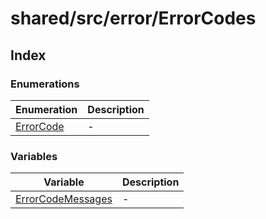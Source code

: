 # shared/src/error/ErrorCodes

## Index

### Enumerations

| Enumeration | Description |
| ------ | ------ |
| [ErrorCode](enumerations/error-code.md) | - |

### Variables

| Variable | Description |
| ------ | ------ |
| [ErrorCodeMessages](variables/error-code-messages.md) | - |
